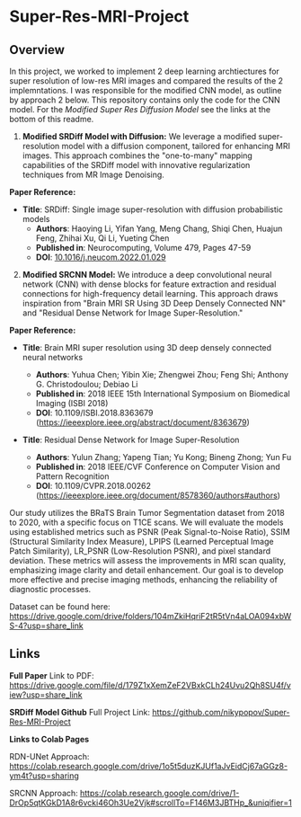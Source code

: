 # Super-Res-MRI-Project
## Overview
In this project, we worked to implement 2 deep learning archtiectures for super resolution of low-res MRI images and compared the results of the 2 implemntations. I was responsible for the modified CNN model, as outline by approach 2 below. This repository contains only the code for the CNN model. For the *Modified Super Res Diffusion Model* see the links at the bottom of this readme.

1. **Modified SRDiff Model with Diffusion:** We leverage a modified super-resolution model with a diffusion component, tailored for enhancing MRI images. This approach combines the "one-to-many" mapping capabilities of the SRDiff model with innovative regularization techniques from MR Image Denoising.

**Paper Reference:**  
- **Title**: SRDiff: Single image super-resolution with diffusion probabilistic models
  - **Authors**: Haoying Li, Yifan Yang, Meng Chang, Shiqi Chen, Huajun Feng, Zhihai Xu, Qi Li, Yueting Chen
  - **Published in**: Neurocomputing, Volume 479, Pages 47-59
  - **DOI**: [10.1016/j.neucom.2022.01.029](https://doi.org/10.1016/j.neucom.2022.01.029)

2. **Modified SRCNN Model:** We introduce a deep convolutional neural network (CNN) with dense blocks for feature extraction and residual connections for high-frequency detail learning. This approach draws inspiration from "Brain MRI SR Using 3D Deep Densely Connected NN" and "Residual Dense Network for Image Super-Resolution."

**Paper Reference:**  
- **Title**: Brain MRI super resolution using 3D deep densely connected neural networks
  - **Authors**: Yuhua Chen; Yibin Xie; Zhengwei Zhou; Feng Shi; Anthony G. Christodoulou; Debiao Li
  - **Published in**: 2018 IEEE 15th International Symposium on Biomedical Imaging (ISBI 2018)
  - **DOI**: 10.1109/ISBI.2018.8363679 (https://ieeexplore.ieee.org/abstract/document/8363679)
 
- **Title**: Residual Dense Network for Image Super-Resolution
  - **Authors**: Yulun Zhang; Yapeng Tian; Yu Kong; Bineng Zhong; Yun Fu
  - **Published in**: 2018 IEEE/CVF Conference on Computer Vision and Pattern Recognition
  - **DOI**: 10.1109/CVPR.2018.00262 (https://ieeexplore.ieee.org/document/8578360/authors#authors)

Our study utilizes the BRaTS Brain Tumor Segmentation dataset from 2018 to 2020, with a specific focus on T1CE scans. We will evaluate the models using established metrics such as PSNR (Peak Signal-to-Noise Ratio), SSIM (Structural Similarity Index Measure), LPIPS (Learned Perceptual Image Patch Similarity), LR_PSNR (Low-Resolution PSNR), and pixel standard deviation. These metrics will assess the improvements in MRI scan quality, emphasizing image clarity and detail enhancement. Our goal is to develop more effective and precise imaging methods, enhancing the reliability of diagnostic processes.

Dataset can be found here: https://drive.google.com/drive/folders/104mZkiHqriF2tR5tVn4aLOA094xbWS-4?usp=share_link

## Links

**Full Paper**
Link to PDF: https://drive.google.com/file/d/179Z1xXemZeF2VBxkCLh24Uvu2Qh8SU4f/view?usp=share_link

**SRDiff Model Github**
Full Project Link: https://github.com/nikypopov/Super-Res-MRI-Project

**Links to Colab Pages**

RDN-UNet Approach: https://colab.research.google.com/drive/1o5t5duzKJUf1aJvEidCj67aGGz8-ym4t?usp=sharing

SRCNN Approach: https://colab.research.google.com/drive/1-DrOp5qtKGkD1A8r6vcki46Oh3Ue2Vjk#scrollTo=F146M3JBTHp_&uniqifier=1
